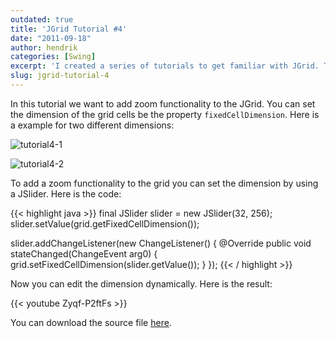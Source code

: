 ```yaml
---
outdated: true
title: 'JGrid Tutorial #4'
date: "2011-09-18"
author: hendrik
categories: [Swing]
excerpt: 'I created a series of tutorials to get familiar with JGrid. This is the fourth out of five tutorials.'
slug: jgrid-tutorial-4
---
```

In this tutorial we want to add zoom functionality to the JGrid. You can set the dimension of the grid cells be the property `fixedCellDimension`. Here is a example for two different dimensions:

![tutorial4-1](/posts/guigarage-legacy/tutorial4-1.png)

![tutorial4-2](/posts/guigarage-legacy/tutorial4-2.png)

To add a zoom functionality to the grid you can set the dimension by using a JSlider. Here is the code:

{{< highlight java >}}
final JSlider slider = new JSlider(32, 256);
slider.setValue(grid.getFixedCellDimension());

slider.addChangeListener(new ChangeListener() {
  @Override
  public void stateChanged(ChangeEvent arg0) {
    grid.setFixedCellDimension(slider.getValue());
  }
});
{{< / highlight >}}

Now you can edit the dimension dynamically. Here is the result:

{{< youtube Zyqf-P2ftFs >}}


You can download the source file [here](/assets/downloads/jgrid/tutorial4.java).
